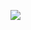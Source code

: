 <img src = "![ezgif com-gif-maker](https://user-images.githubusercontent.com/79817968/134893546-739ecf42-f4ba-4333-a657-8e7b19bdfda5.gif)
">
